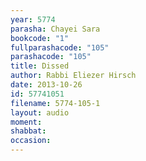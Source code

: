 ```yaml
---
year: 5774
parasha: Chayei Sara
bookcode: "1"
fullparashacode: "105"
parashacode: "105"
title: Dissed
author: Rabbi Eliezer Hirsch
date: 2013-10-26
id: 57741051
filename: 5774-105-1
layout: audio
moment: 
shabbat: 
occasion: 
---
```


